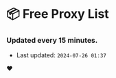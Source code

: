 # :package: Free Proxy List
### Updated every 15 minutes.

- Last updated: `2024-07-26 01:37`

:heart:
